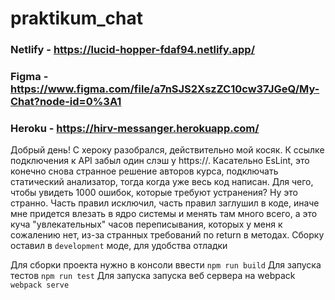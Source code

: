 # praktikum_chat

### Netlify - https://lucid-hopper-fdaf94.netlify.app/ ###
### Figma - https://www.figma.com/file/a7nSJS2XszZC10cw37JGeQ/My-Chat?node-id=0%3A1 ###
### Heroku - https://hirv-messanger.herokuapp.com/ ###

Добрый день!
С хероку разобрался, действительно мой косяк. К ссылке подключения к API забыл один слэш у https://.
Касательно EsLint, это конечно снова странное решение авторов курса, подключать статический анализатор, тогда когда уже весь код написан.
Для чего, чтобы увидеть 1000 ошибок, которые требуют устранения? Ну это странно. Часть правил исключил, часть правил заглушил в коде, иначе
мне придется влезать в ядро системы и менять там много всего, а это куча "увлекательных" часов переписывания, которых у меня к сожалению нет, 
из-за странных требований по return в методах.
Сборку оставил в `development` моде, для удобства отладки

Для сборки проекта нужно в консоли ввести `npm run build`
Для запуска тестов `npm run test`
Для запуска запуска веб сервера на webpack `webpack serve`


